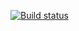 [![Build status](https://ci.appveyor.com/api/projects/status/hkjbawafmfqesi5t/branch/master?svg=true)](https://ci.appveyor.com/project/juliaCodeGirl/aqa-hm-2-3/branch/master)
